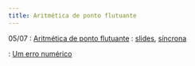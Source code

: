 ```yaml
---
title: Aritmética de ponto flutuante
---
```


05/07
: [Aritmética de ponto flutuante](https://youtu.be/C-Lf_caEjD8)
  : [slides](/material/02_ponto_flutuante.pdf), [síncrona](/material/02_ponto_flutuante.html)
  
:   [Um erro numérico](https://youtu.be/OdfCscLHBVo)
    

 
